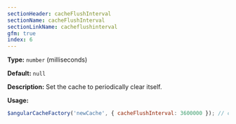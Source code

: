 ```yaml
---
sectionHeader: cacheFlushInterval
sectionName: cacheFlushInterval
sectionLinkName: cacheflushinterval
gfm: true
index: 6
---
```

__Type:__ `number` (milliseconds)

__Default:__ `null`

__Description:__ Set the cache to periodically clear itself.

__Usage:__
```javascript
$angularCacheFactory('newCache', { cacheFlushInterval: 3600000 }); // clear the cache every hour
```